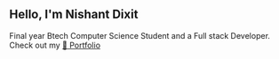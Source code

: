 <h2 >Hello, I'm Nishant Dixit </h2>

Final year Btech Computer Science Student and a Full stack Developer. Check out my [🔗 Portfolio](https://nishantdixit.vercel.app/)


